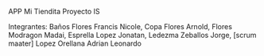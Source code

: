 APP Mi Tiendita
Proyecto IS

Integrantes:
Baños Flores Francis Nicole,
Copa Flores Arnold,
Flores Modragon Madai,
Esprella Lopez Jonatan,
Ledezma Zeballos Jorge, [scrum maater]
Lopez Orellana Adrian Leonardo
